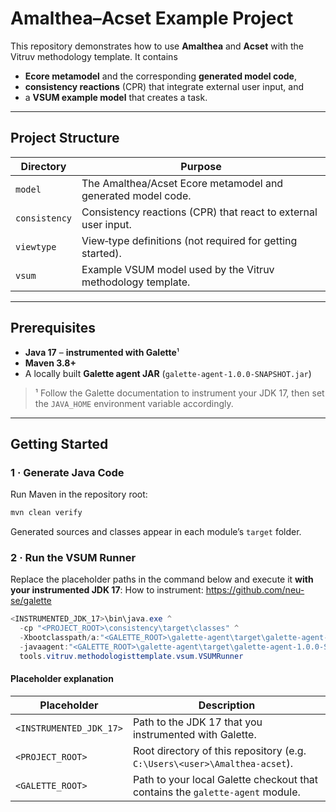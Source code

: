  # Amalthea–Acset Example Project

This repository demonstrates how to use **Amalthea** and **Acset** with the Vitruv methodology template. It contains

*  **Ecore metamodel** and the corresponding **generated model code**,
* **consistency reactions** (CPR) that integrate external user input, and
* a **VSUM example model** that creates a task.

---

## Project Structure

| Directory | Purpose |
|-----------|---------|
| `model` | The Amalthea/Acset Ecore metamodel and generated model code. |
| `consistency` | Consistency reactions (CPR) that react to external user input. |
| `viewtype` | View‑type definitions (not required for getting started). |
| `vsum` | Example VSUM model used by the Vitruv methodology template. |

---

## Prerequisites

* **Java 17** – **instrumented with Galette**¹
* **Maven 3.8+**
* A locally built **Galette agent JAR** (`galette-agent‑1.0.0‑SNAPSHOT.jar`)

> ¹ Follow the Galette documentation to instrument your JDK 17, then set the `JAVA_HOME` environment variable accordingly.

---

## Getting Started

### 1 · Generate Java Code

Run Maven in the repository root:

```bash
mvn clean verify
```

Generated sources and classes appear in each module’s `target` folder.

### 2 · Run the VSUM Runner

Replace the placeholder paths in the command below and execute it **with your instrumented JDK 17**:
How to instrument: https://github.com/neu-se/galette

```powershell
<INSTRUMENTED_JDK_17>\bin\java.exe ^
  -cp "<PROJECT_ROOT>\consistency\target\classes" ^
  -Xbootclasspath/a:"<GALETTE_ROOT>\galette-agent\target\galette-agent-1.0.0-SNAPSHOT.jar" ^
  -javaagent:"<GALETTE_ROOT>\galette-agent\target\galette-agent-1.0.0-SNAPSHOT.jar" ^
  tools.vitruv.methodologisttemplate.vsum.VSUMRunner
```

#### Placeholder explanation

| Placeholder | Description |
|-------------|-------------|
| `<INSTRUMENTED_JDK_17>` | Path to the JDK 17 that you instrumented with Galette. |
| `<PROJECT_ROOT>` | Root directory of this repository (e.g. `C:\Users\<user>\Amalthea-acset`). |
| `<GALETTE_ROOT>` | Path to your local Galette checkout that contains the `galette-agent` module. |







